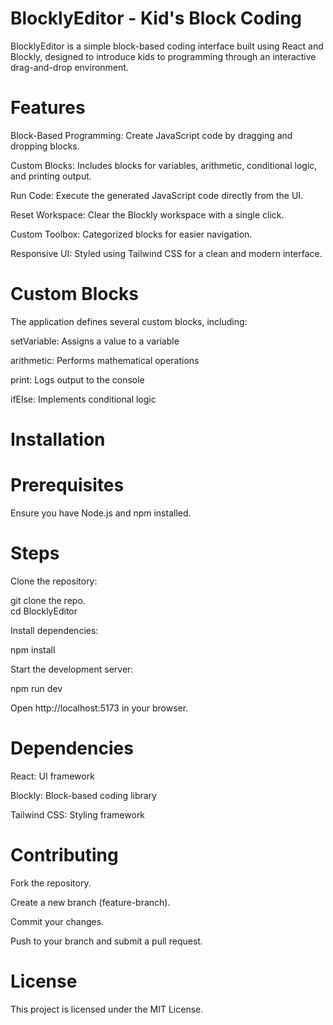 # BlocklyEditor - Kid's Block Coding

BlocklyEditor is a simple block-based coding interface built using React and Blockly, designed to introduce kids to programming through an interactive drag-and-drop environment.<br/>

# Features

Block-Based Programming: Create JavaScript code by dragging and dropping blocks.<br/>

Custom Blocks: Includes blocks for variables, arithmetic, conditional logic, and printing output.<br/>

Run Code: Execute the generated JavaScript code directly from the UI.<br/>

Reset Workspace: Clear the Blockly workspace with a single click.<br/>

Custom Toolbox: Categorized blocks for easier navigation.<br/>

Responsive UI: Styled using Tailwind CSS for a clean and modern interface.<br/>

# Custom Blocks

The application defines several custom blocks, including:<br/>

setVariable: Assigns a value to a variable<br/>

arithmetic: Performs mathematical operations<br/>

print: Logs output to the console<br/>

ifElse: Implements conditional logic<br/>

# Installation

# Prerequisites

Ensure you have Node.js and npm installed.<br/>

# Steps

Clone the repository:

git clone the repo.<br/>
cd BlocklyEditor<br/>

Install dependencies:<br/>

npm install<br/>

Start the development server:<br/>

npm run dev<br/>

Open http://localhost:5173 in your browser.<br/>


# Dependencies

React: UI framework<br/>

Blockly: Block-based coding library<br/>

Tailwind CSS: Styling framework<br/>


# Contributing

Fork the repository.<br/>

Create a new branch (feature-branch).<br/>

Commit your changes.<br/>

Push to your branch and submit a pull request.<br/>

# License

This project is licensed under the MIT License.<br/>
